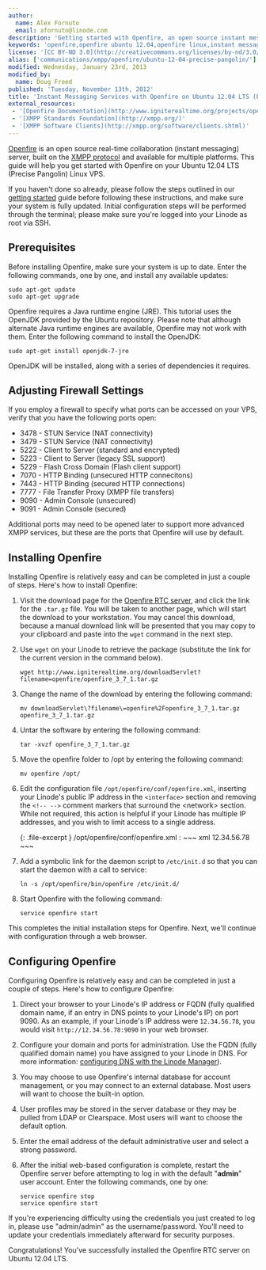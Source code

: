 ```yaml
---
author:
  name: Alex Fornuto
  email: afornuto@linode.com
description: 'Getting started with Openfire, an open source instant messaging server built on the XMPP/Jabber protocol for Ubuntu 12.04 LTS (Precise Pangolin).'
keywords: 'openfire,openfire ubuntu 12.04,openfire linux,instant messaging,real-time messaging,xmpp server,collaboration software,chat software,linux jabber server'
license: '[CC BY-ND 3.0](http://creativecommons.org/licenses/by-nd/3.0/us/)'
alias: ['communications/xmpp/openfire/ubuntu-12-04-precise-pangolin/']
modified: Wednesday, January 23rd, 2013
modified_by:
  name: Doug Freed
published: 'Tuesday, November 13th, 2012'
title: 'Instant Messaging Services with Openfire on Ubuntu 12.04 LTS (Precise Pangolin)'
external_resources:
 - '[Openfire Documentation](http://www.igniterealtime.org/projects/openfire/documentation.jsp)'
 - '[XMPP Standards Foundation](http://xmpp.org/)'
 - '[XMPP Software Clients](http://xmpp.org/software/clients.shtml)'
---
```


[Openfire](http://www.igniterealtime.org/projects/openfire/) is an open source real-time collaboration (instant messaging) server, built on the [XMPP protocol](http://en.wikipedia.org/wiki/Extensible_Messaging_and_Presence_Protocol) and available for multiple platforms. This guide will help you get started with Openfire on your Ubuntu 12.04 LTS (Precise Pangolin) Linux VPS.

If you haven't done so already, please follow the steps outlined in our [getting started](/docs/getting-started/) guide before following these instructions, and make sure your system is fully updated. Initial configuration steps will be performed through the terminal; please make sure you're logged into your Linode as root via SSH.

## Prerequisites

Before installing Openfire, make sure your system is up to date. Enter the following commands, one by one, and install any available updates:

    sudo apt-get update
    sudo apt-get upgrade

Openfire requires a Java runtime engine (JRE). This tutorial uses the OpenJDK provided by the Ubuntu repository. Please note that although alternate Java runtime engines are available, Openfire may not work with them. Enter the following command to install the OpenJDK:

    sudo apt-get install openjdk-7-jre

OpenJDK will be installed, along with a series of dependencies it requires.

## Adjusting Firewall Settings

If you employ a firewall to specify what ports can be accessed on your VPS, verify that you have the following ports open:

-   3478 - STUN Service (NAT connectivity)
-   3479 - STUN Service (NAT connectivity)
-   5222 - Client to Server (standard and encrypted)
-   5223 - Client to Server (legacy SSL support)
-   5229 - Flash Cross Domain (Flash client support)
-   7070 - HTTP Binding (unsecured HTTP connecitons)
-   7443 - HTTP Binding (secured HTTP connections)
-   7777 - File Transfer Proxy (XMPP file transfers)
-   9090 - Admin Console (unsecured)
-   9091 - Admin Console (secured)

Additional ports may need to be opened later to support more advanced XMPP services, but these are the ports that Openfire will use by default.

## Installing Openfire

Installing Openfire is relatively easy and can be completed in just a couple of steps. Here's how to install Openfire:

1.  Visit the download page for the [Openfire RTC server](http://www.igniterealtime.org/downloads/index.jsp#openfire), and click the link for the `.tar.gz` file. You will be taken to another page, which will start the download to your workstation. You may cancel this download, because a manual download link will be presented that you may copy to your clipboard and paste into the `wget` command in the next step.
2.  Use `wget` on your Linode to retrieve the package (substitute the link for the current version in the command below).

        wget http://www.igniterealtime.org/downloadServlet?filename=openfire/openfire_3_7_1.tar.gz

3.  Change the name of the download by entering the following command:

        mv downloadServlet\?filename\=openfire%2Fopenfire_3_7_1.tar.gz openfire_3_7_1.tar.gz

4.  Untar the software by entering the following command:

        tar -xvzf openfire_3_7_1.tar.gz

5.  Move the openfire folder to /opt by entering the following command:

        mv openfire /opt/

6.  Edit the configuration file `/opt/openfire/conf/openfire.xml`, inserting your Linode's public IP address in the `<interface>` section and removing the `<!-- -->` comment markers that surround the \<network\> section. While not required, this action is helpful if your Linode has multiple IP addresses, and you wish to limit access to a single address.

    {: .file-excerpt }
    /opt/openfire/conf/openfire.xml
    :   ~~~ xml
        <interface>12.34.56.78</interface>
        ~~~

7.  Add a symbolic link for the daemon script to `/etc/init.d` so that you can start the daemon with a call to service:

        ln -s /opt/openfire/bin/openfire /etc/init.d/

8.  Start Openfire with the following command:

        service openfire start

This completes the initial installation steps for Openfire. Next, we'll continue with configuration through a web browser.

## Configuring Openfire

Configuring Openfire is relatively easy and can be completed in just a couple of steps. Here's how to configure Openfire:

1.  Direct your browser to your Linode's IP address or FQDN (fully qualified domain name, if an entry in DNS points to your Linode's IP) on port 9090. As an example, if your Linode's IP address were `12.34.56.78`, you would visit `http://12.34.56.78:9090` in your web browser.

2.  Configure your domain and ports for administration. Use the FQDN (fully qualified domain name) you have assigned to your Linode in DNS. For more information: [configuring DNS with the Linode Manager](/docs/dns-guides/configuring-dns-with-the-linode-manager)).

3.  You may choose to use Openfire's internal database for account management, or you may connect to an external database. Most users will want to choose the built-in option.

4.  User profiles may be stored in the server database or they may be pulled from LDAP or Clearspace. Most users will want to choose the default option.

5.  Enter the email address of the default administrative user and select a strong password.

6.  After the initial web-based configuration is complete, restart the Openfire server before attempting to log in with the default "**admin**" user account. Enter the following commands, one by one:

        service openfire stop
        service openfire start

If you're experiencing difficulty using the credentials you just created to log in, please use "admin/admin" as the username/password. You'll need to update your credentials immediately afterward for security purposes. 

Congratulations! You've successfully installed the Openfire RTC server on Ubuntu 12.04 LTS.
